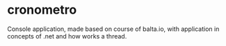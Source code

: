 # cronometro
Console application, made based on course of balta.io, with application in concepts of .net and how works a thread.
